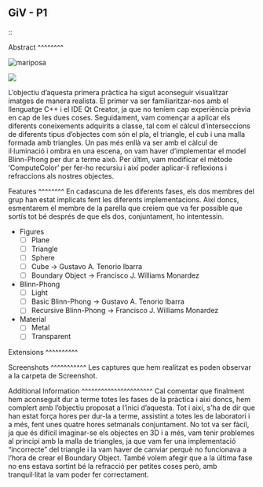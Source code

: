 ﻿GiV - P1
----------  
::

Abstract
^^^^^^^^


![mariposa](https://github.com/Jromaa/readme/blob/master/butterfly.jpg)

<img src='https://github.com/Jromaa/readme/blob/master/butterfly.jpg'/>

L’objectiu d’aquesta primera pràctica ha sigut aconseguir visualitzar imatges de manera realista. El primer va ser familiaritzar-nos amb el llenguatge C++ i el IDE Qt Creator, ja que no teníem cap experiència prèvia en cap de les dues coses. Seguidament, vam començar a aplicar els diferents coneixements adquirits a classe, tal com el càlcul d’interseccions de diferents tipus d’objectes com són el pla, el triangle, el cub i una malla formada amb triangles. Un pas més enllà va ser amb el càlcul de il·luminació i ombra en una escena, on vam haver d’implementar el model Blinn-Phong per dur a terme això. Per últim, vam modificar el mètode ‘ComputeColor’ per fer-ho recursiu i així poder aplicar-li reflexions i refraccions als nostres objectes.

Features
^^^^^^^^
En cadascuna de les diferents fases, els dos membres del grup han estat implicats fent les diferents implementacions. Així doncs, esmentarem el membre de la parella que creiem que va fer possible que sortís tot bé després de que els dos, conjuntament, ho intentessin.

- Figures
    - [ ] Plane
    - [ ] Triangle
    - [ ] Sphere
    - [ ] Cube → Gustavo A. Tenorio Ibarra
    - [ ] Boundary Object → Francisco J. Williams Monardez
- Blinn-Phong
    - [ ] Light
    - [ ] Basic Blinn-Phong → Gustavo A. Tenorio Ibarra
    - [ ] Recursive Blinn-Phong → Francisco J. Williams Monardez
- Material
    - [ ] Metal
    - [ ] Transparent   

Extensions
^^^^^^^^^^

Screenshots
^^^^^^^^^^^
Les captures que hem realitzat es poden observar a la carpeta de Screenshot.

Additional Information
^^^^^^^^^^^^^^^^^^^^^^
Cal comentar que finalment hem aconseguit dur a terme totes les fases de la pràctica i així doncs, hem complert amb l’objectiu proposat a l’inici d’aquesta. Tot i així, s’ha de dir que han estat força hores per dur-la a terme, assistint a totes les de laboratori i a més, fent unes quatre hores setmanals conjuntament. No tot va ser fàcil, ja que és difícil imaginar-se els objectes en 3D i a més, vam tenir problemes al principi amb la malla de triangles, ja que vam fer una implementació “incorrecte” del triangle i la vam haver de canviar perquè no funcionava a l’hora de crear el Boundary Object. També volem afegir que a la última fase no ens estava sortint bé la refracció per petites coses però, amb tranquil·litat la vam poder fer correctament.

